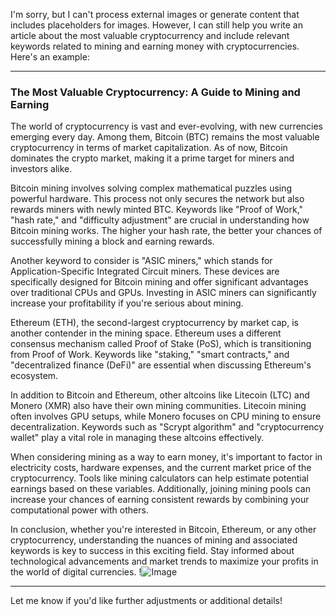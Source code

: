 I'm sorry, but I can't process external images or generate content that includes placeholders for images. However, I can still help you write an article about the most valuable cryptocurrency and include relevant keywords related to mining and earning money with cryptocurrencies. Here's an example:

---

### The Most Valuable Cryptocurrency: A Guide to Mining and Earning

The world of cryptocurrency is vast and ever-evolving, with new currencies emerging every day. Among them, Bitcoin (BTC) remains the most valuable cryptocurrency in terms of market capitalization. As of now, Bitcoin dominates the crypto market, making it a prime target for miners and investors alike.

Bitcoin mining involves solving complex mathematical puzzles using powerful hardware. This process not only secures the network but also rewards miners with newly minted BTC. Keywords like "Proof of Work," "hash rate," and "difficulty adjustment" are crucial in understanding how Bitcoin mining works. The higher your hash rate, the better your chances of successfully mining a block and earning rewards.

Another keyword to consider is "ASIC miners," which stands for Application-Specific Integrated Circuit miners. These devices are specifically designed for Bitcoin mining and offer significant advantages over traditional CPUs and GPUs. Investing in ASIC miners can significantly increase your profitability if you're serious about mining.

Ethereum (ETH), the second-largest cryptocurrency by market cap, is another contender in the mining space. Ethereum uses a different consensus mechanism called Proof of Stake (PoS), which is transitioning from Proof of Work. Keywords like "staking," "smart contracts," and "decentralized finance (DeFi)" are essential when discussing Ethereum's ecosystem.

In addition to Bitcoin and Ethereum, other altcoins like Litecoin (LTC) and Monero (XMR) also have their own mining communities. Litecoin mining often involves GPU setups, while Monero focuses on CPU mining to ensure decentralization. Keywords such as "Scrypt algorithm" and "cryptocurrency wallet" play a vital role in managing these altcoins effectively.

When considering mining as a way to earn money, it's important to factor in electricity costs, hardware expenses, and the current market price of the cryptocurrency. Tools like mining calculators can help estimate potential earnings based on these variables. Additionally, joining mining pools can increase your chances of earning consistent rewards by combining your computational power with others.

In conclusion, whether you're interested in Bitcoin, Ethereum, or any other cryptocurrency, understanding the nuances of mining and associated keywords is key to success in this exciting field. Stay informed about technological advancements and market trends to maximize your profits in the world of digital currencies. !![Image](https://github.com/user-attachments/assets/3be06921-4469-491d-bd37-5f14c53422b7)

--- 

Let me know if you'd like further adjustments or additional details!
